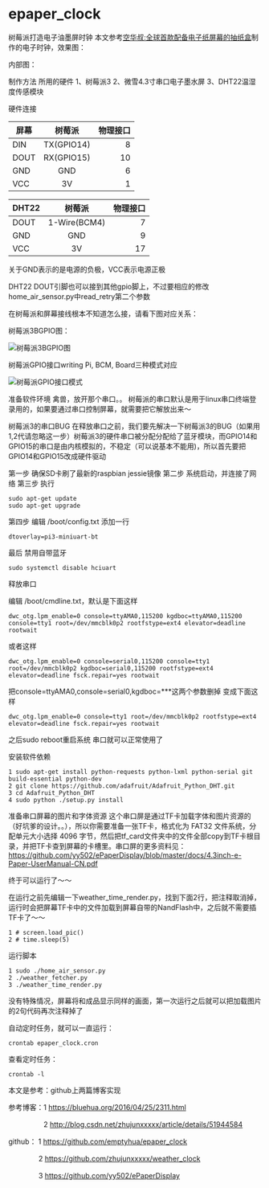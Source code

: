 # epaper_clock
树莓派打造电子油墨屏时钟
本文参考[空华叔:全球首款配备电子纸屏幕的抽纸盒](https://bluehua.org/2016/04/25/2311.html)制作的电子时钟，效果图：



 

内部图：



 

 

制作方法
所用的硬件
1、树莓派3
2、微雪4.3寸串口电子墨水屏
3、DHT22温湿度传感模块

硬件连接

|屏幕|树莓派|物理接口|
|-|:-:|-:|
|DIN|TX(GPIO14)|8|
|DOUT|RX(GPIO15)|10|
|GND|GND|6|
|VCC|3V|1|

DHT22|树莓派|物理接口
-|:-:|-:|
DOUT|1-Wire(BCM4)|7
GND|GND|9
VCC|3V|17


关于GND表示的是电源的负极，VCC表示电源正极

DHT22 DOUT引脚也可以接到其他gpio脚上，不过要相应的修改home_air_sensor.py中read_retry第二个参数

在树莓派和屏幕接线根本不知道怎么接，请看下图对应关系：



 树莓派3BGPIO图：

![树莓派3BGPIO图](http://images2015.cnblogs.com/blog/1044995/201704/1044995-20170401110742242-471509557.jpg)


树莓派GPIO接口writing Pi, BCM, Board三种模式对应

![树莓派GPIO接口模式](http://images2017.cnblogs.com/blog/1044995/201712/1044995-20171217213946249-1431021000.png)

准备软件环境
禽兽，放开那个串口。。
树莓派的串口默认是用于linux串口终端登录用的，如果要通过串口控制屏幕，就需要把它解放出来～

树莓派3的串口BUG
在释放串口之前，我们要先解决一下树莓派3的BUG（如果用1,2代请忽略这一步）树莓派3的硬件串口被分配分配给了蓝牙模块，而GPIO14和GPIO15的串口是由内核模拟的，不稳定（可以说基本不能用)，所以首先要把GPIO14和GPIO15改成硬件驱动

第一步 确保SD卡刷了最新的raspbian jessie镜像
第二步 系统启动，并连接了网络
第三步 执行
```
sudo apt-get update
sudo apt-get upgrade
``` 

第四步 编辑 /boot/config.txt 添加一行
```
dtoverlay=pi3-miniuart-bt
```

 

最后 禁用自带蓝牙
```
sudo systemctl disable hciuart
``` 

释放串口


编辑 /boot/cmdline.txt，默认是下面这样
```
dwc_otg.lpm_enable=0 console=ttyAMA0,115200 kgdboc=ttyAMA0,115200 console=tty1 root=/dev/mmcblk0p2 rootfstype=ext4 elevator=deadline rootwait
```

或者这样
```
dwc_otg.lpm_enable=0 console=serial0,115200 console=tty1 root=/dev/mmcblk0p2 kgdboc=serial0,115200 rootfstype=ext4 elevator=deadline fsck.repair=yes rootwait
``` 

把console=ttyAMA0,console=serial0,kgdboc=***这两个参数删掉 变成下面这样
```
dwc_otg.lpm_enable=0 console=tty1 root=/dev/mmcblk0p2 rootfstype=ext4 elevator=deadline fsck.repair=yes rootwait
```

之后sudo reboot重启系统 串口就可以正常使用了

安装软件依赖
```
1 sudo apt-get install python-requests python-lxml python-serial git build-essential python-dev
2 git clone https://github.com/adafruit/Adafruit_Python_DHT.git
3 cd Adafruit_Python_DHT
4 sudo python ./setup.py install
```
 

准备串口屏幕的图片和字体资源
这个串口屏是通过TF卡加载字体和图片资源的（好坑爹的设计。。），所以你需要准备一张TF卡，格式化为 FAT32 文件系统，分配单元大小选择 4096 字节，然后把tf_card文件夹中的文件全部copy到TF卡根目录，并把TF卡查到屏幕的卡槽里。串口屏的更多资料见：https://github.com/yy502/ePaperDisplay/blob/master/docs/4.3inch-e-Paper-UserManual-CN.pdf

终于可以运行了～～

在运行之前先编辑一下weather_time_render.py，找到下面2行，把注释取消掉，运行时会把屏幕TF卡中的文件加载到屏幕自带的NandFlash中，之后就不需要插TF卡了～～
```
1 # screen.load_pic()
2 # time.sleep(5)
```

运行脚本
```
1 sudo ./home_air_sensor.py
2 ./weather_fetcher.py
3 ./weather_time_render.py
```


 

没有特殊情况，屏幕将和成品显示同样的画面，第一次运行之后就可以把加载图片的2句代码再次注释掉了

 
自动定时任务，就可以一直运行：
```
crontab epaper_clock.cron
```
查看定时任务：
```
crontab -l
```

本文是参考：github上两篇博客实现

参考博客：1 https://bluehua.org/2016/04/25/2311.html

　　　　　2 http://blog.csdn.net/zhujunxxxxx/article/details/51944584

github：  1 https://github.com/emptyhua/epaper_clock

　　　　  2 https://github.com/zhujunxxxxx/weather_clock

　　　　  3 https://github.com/yy502/ePaperDisplay
